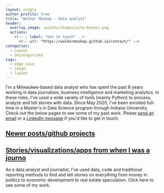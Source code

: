 ```yaml
---
layout: single
author_profile: true
title: "Walker Moskop - data analyst"
header:
  overlay_image: /assets/images/site-banner.png
  actions:
    <!-- - label: "Get in touch" -->
      <!-- url: "https://walkermoskop.github.io/contact/" -->
categories:
  - Layout
  - Uncategorized
tags:
  - edge case
  - image
  - layout
---
```


I'm a Milwaukee-based data analyst who has spent the past 8 years working in data journalism, business intelligence and marketing analytics. In these roles, I've used a wide variety of tools (mainly Python) to process, analyze and tell stories with data. Since May 2020, I've been enrolled full-time in a Master's in Data Science program through Indiana University. Check out the below pages to see some of my past work. Please <a href="https://walkermoskop.github.io/contact/">send an email</a> or a <a href="https://www.linkedin.com/in/walkermoskop/">LinkedIn message</a> if you'd like to get in touch. 

## [Newer posts/github projects](https://walkermoskop.github.io/newer-work/)

## [Stories/visualizations/apps from when I was a journo](https://walkermoskop.github.io/data-journalism/)

As a data analyst and journalist, I've used data, code and traditional reporting methods to find and tell stories on everything from money in politics to economic development to real estate speculation. Click here to see some of my work.